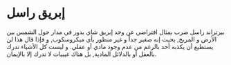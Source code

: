 # إبريق راسل

بيرتراند راسل ضرب بمثال افتراضي عن وجد إبريق شاي يدور في مدار حول الشمس بين
الأرض و المريخ, بحيث إنه صغير جداً و غير منظور بأي ميكروسكوب, و فإذا قال هذا لن
يستطيع أن يكذبه أحد بالرغم من عدم وجود مادي أو عقلي. و ليست كل الأشياء تدرك
بالعقل أو بالدلائل المادية, بل هناك غيبيات لا تدرك إلا بالإيمان.
